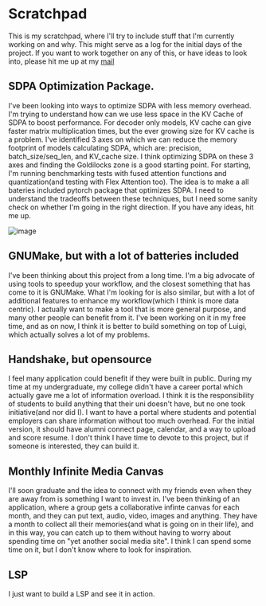 # Scratchpad

This is my scratchpad, where I'll try to include stuff that I'm currently working on and why. This might serve as a log for the initial days of the project. If you want to work together on any of this, or have ideas to look into, please hit me up at my [mail](mailto:ysrivastava82@gmail.com)

## SDPA Optimization Package.
I've been looking into ways to optimize SDPA with less memory overhead. I'm trying to understand how can we use less space in the KV Cache of SDPA to boost performance. For decoder only models, KV cache can give faster matrix multiplication times, but the ever growing size for KV cache is a problem. I've identified 3 axes on which we can reduce the memory footprint of models calculating SDPA, which are: precision, batch_size/seq_len, and KV_cache size. I think optimizing SDPA on these 3 axes and finding the Goldilocks zone is a good starting point. For starting, I'm running benchmarking tests with fused attention functions and quantization(and testing with Flex Attention too). The idea is to make a all bateries included pytorch package that optimizes SDPA. I need to understand the tradeoffs between these techniques, but I need some sanity check on whether I'm going in the right direction. If you have any ideas, hit me up.

![image](https://github.com/user-attachments/assets/e73f7cd3-8114-45c8-a8b4-b7fde28ed837)

## GNUMake, but with a lot of batteries included
I've been thinking about this project from a long time. I'm a big advocate of using tools to speedup your workflow, and the closest something that has come to it is GNUMake. What I'm looking for is also similar, but with a lot of additional features to enhance my workflow(which I think is more data centric). I actually want to make a tool that is more general purpose, and many other people can benefit from it. I've been working on it in my free time, and as on now, I think it is better to build something on top of Luigi, which actually solves a lot of my problems.

## Handshake, but opensource
I feel many application could benefit if they were built in public. During my time at my undergraduate, my college didn't have a career portal which actually gave me a lot of information overload. I think it is the responsibility of students to build anything that their uni doesn't have, but no one took initiative(and nor did I). I want to have a portal where students and potential employers can share information without too much overhead. For the initial version, it should have alumni connect page, calendar, and a way to upload and score resume. I don't think I have time to devote to this project, but if someone is interested, they can build it.

## Monthly Infinite Media Canvas
I'll soon graduate and the idea to connect with my friends even when they are away from is something I want to invest in. I've been thinking of an application, where a group gets a collaborative infinte canvas for each month, and they can put text, audio, video, images and anything. They have a month to collect all their memories(and what is going on in their life), and in this way, you can catch up to them without having to worry about spending time on "yet another social media site". I think I can spend some time on it, but I don't know where to look for inspiration.

## LSP
I just want to build a LSP and see it in action.
